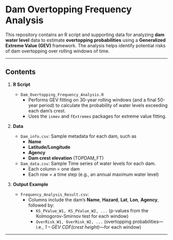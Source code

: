 # Dam Overtopping Frequency Analysis

This repository contains an R script and supporting data for analyzing **dam water level** data to estimate **overtopping probabilities** using a **Generalized Extreme Value (GEV)** framework. The analysis helps identify potential risks of dam overtopping over rolling windows of time.

---

## Contents

1. **R Script**  
   - `Dam_Overtopping_Frequency_Analysis.R`  
     - Performs GEV fitting on 30-year rolling windows (and a final 50-year period) to calculate the probability of water levels exceeding each dam’s crest.  
     - Uses the `ismev` and `fExtremes` packages for extreme value fitting.

2. **Data**  
   - `Dam_info.csv`: Sample metadata for each dam, such as  
     - **Name**  
     - **Latitude/Longitude**  
     - **Agency**  
     - **Dam crest elevation** (TOPDAM_FT)  
   - `Dam_data.csv`: Sample Time series of water levels for each dam.  
     - Each column = one dam  
     - Each row = a time step (e.g., an annual maximum water level)

3. **Output Example**  
   - `Frequency_Analysis_Result.csv`:  
     - Columns include the dam’s **Name**, **Hazard**, **Lat**, **Lon**, **Agency**, followed by:  
       - `KS_PValue_W1, KS_PValue_W2, ...` (p-values from the Kolmogorov-Smirnov test for each window)  
       - `OverRisk_W1, OverRisk_W2, ...` (overtopping probabilities—i.e., *1 – GEV CDF(crest height)*—for each window)

---

